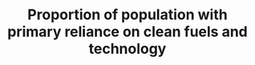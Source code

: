 ---
data_non_statistical: true
goal_meta_link: http://unstats.un.org/sdgs/files/metadata-compilation/Metadata-Goal-7.pdf
goal_meta_link_page: 4
graph: null
graph_status_notes: unk
graph_title: Proportion of population with primary reliance on clean fuels and technology
graph_type: null
graph_type_description: null
has_metadata: true
indicator: 7.1.2
indicator_definition: 'The percentage of population with primary reliance on clean
  fuels and technology at the household level. From non-solid fuels to clean fuels
  Current global data collection focuses on the primary fuel used for cooking, categorized
  as solid or non-solid fuels, where solid fuels are considered polluting and non-modern,
  while non-solid fuels are considered clean. This single measure captures a good
  part of the lack of access to clean cooking fuels, but fails to collect data on
  type of device or technology is used for cooking, and also fails to capture other
  polluting forms of energy use in the home such as those used for lighting and heating.
  New evidence-based normative guidance from the WHO ( i.e. WHO Guidelines for indoor
  air quality guidelines: household fuel combustion), highlights the importance of
  addressing both fuel and the technology for adequately protecting public health.
  These guidelines provide technical recommendations in the form of emissions targets
  for as to what fuels and technology (stove, lamp, and so on) combinations in the
  home are clean. These guidelines also recommend against the use of unprocessed coal
  and discourage the use kerosene (a non-solid but highly polluting fuel) in the home.
  They also recommend that all major household energy end uses (e.g. cooking, space
  heating, lighting) use efficient fuels and technology combinations to ensure health
  benefits. For this reason, the technical recommendations in the WHO guidelines,
  access to modern cooking solution in the home will be defined as "access to clean
  fuels and technologies" rather than "access to non-solid fuels." This shift will
  help ensure that health and other "nexus" benefits are better counted, and thus
  realized. Definition Percent of population with primary reliance on clean* fuels
  and technologies at the household level. *"Clean" is defined by the emission rate
  targets and specific fuel recommendations (i.e. against unprocessed coal and kerosene)
  included in the normative guidance WHO guidelines for indoor air quality: household
  fuel combustion.'
indicator_name: Proportion of population with primary reliance on clean fuels and
  technology
indicator_variable: null
layout: indicator
method_of_computation: "The indicator is calculated as the number of people using\
  \ clean fuels and technologies for cooking, heating and lighting divided by total\
  \ population reporting that any cooking, heating or lighting, expressed as percentage.\
  \  Method of computation The indicator is modelled with household survey data compiled\
  \ by WHO. The information on cooking fuel use and cooking practices comes from about\
  \ 800 nationally representative survey and censuses. Survey sources include Demographic\
  \ and Health Surveys (DHS) and Living Standards Measurement Surveys (LSMS), Multi-Indicator\
  \ Cluster Surveys (MICS), the World Health Survey (WHS), and other nationally developed\
  \ and implemented surveys. Estimates of primary cooking energy for the total, urban\
  \ and rural population for a given year are obtained separately using a multilevel\
  \ model. The model only accounts for regions, countries and time as a spline function,\
  \ and estimates are restricted to values ranging from zero to one. More details\
  \ on the model are published elsewhere (Bonjour et al, 2013). Estimates for countries\
  \ with no available surveys were obtained as follows: \tWhen survey data is available\
  \ for a country, the regional populationweighted mean is used to derive aggregate\
  \ estimates at a regional or global level, however no country point estimate is\
  \ given for that country is reported \tCountries classified as high-income with\
  \ a Gross National Income (GNI) of more than US$ 12,746.- per capita are assumed\
  \ to have made a complete transition to using clean fuels and technologies as the\
  \ primary domestic energy source for cooking and the primary reliance on polluting\
  \ (unclean) fuels and technologies use is reported to be less than 5% and assumed\
  \ as zero for regional and global estimates. For estimating the fraction of the\
  \ population relying on clean fuels and technologies for heating and lighting, the\
  \ same methodology using survey data to derive country estimates for a particular\
  \ year will be used using the same above mentioned assumptions."
permalink: /7-1-2/
published: true
rationale_interpretation: "Primary reliance on clean fuels and technologies\n Cooking,\
  \ lighting and heating represent a large share of household energy use across the\
  \ low- and middle-income countries. For cooking and heating, households typically\
  \ rely on solid fuels (such as wood, charcoal, biomass) or kerosene paired with\
  \ inefficient technologies (e.g. open fires, stoves, space heaters or lamps). It\
  \ is well known that reliance on such inefficient energy for cooking, heating and\
  \ lighting is associated with high levels of household (indoor) air pollution. The\
  \ use of inefficient fuels for cooking alone is estimated to cause over 4 million\
  \ deaths annually, mainly among women and children. This is more than TB, HIV and\
  \ malaria combined. These adverse health impacts can be avoided by adopting clean\
  \ fuels and technologies for all main household energy end-or in some circumstances\
  \ by adopting advanced combustion cook stoves (i.e. those which achieve the emission\
  \ rates targets provided by the WHO guidelines) and adopting strict protocols for\
  \ their safe use. Given the importance of clean and safe household energy use as\
  \ a human development issue, universal access to energy among the technical practitioner\
  \ community is currently taken to mean access to both electricity and clean fuels\
  \ and technologies for cooking, heating and lighting. For this reason, clean cooking\
  \ forms part of the universal access objective under the UN Secretary General's\
  \ Sustainable Energy for All initiative."
reporting_status: notstarted
sdg_goal: 7
source_notes: null
source_title: null
target: By 2030, ensure universal access to affordable, reliable and modern energy
  services.
target_id: '7.1'
title: Proportion of population with primary reliance on clean fuels and technology
un_custodial_agency: 'WHO (Partnering Agencies: UN Energy)'
un_designated_tier: '1'
variable_description: null
variable_notes: null
---